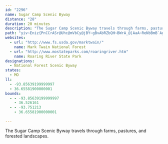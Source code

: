 ```yaml
---
id: "2296"
name: Sugar Camp Scenic Byway
distance: "28"
duration: 20 minutes
description: "The Sugar Camp Scenic Byway travels through farms, pastures, and forested landscapes."
path: "yiv~Eniz{PnCCrASr@Uhc@mVbCy@jBY~gBvAbRZbQH~BWrA_@|AaA~ReNbBmB`AgC`AgDRa@t@w@d@YlAQrBGxDw@~AgA|EaGdCqBb@i@f@eAr@y@r@QxF[z@]v@k@h@u@t@sDXs@b@c@tAR`EnAnAFbAMhAcAbEcFnBwA|@a@jAWjGa@bEw@rCmAfDyCrAq@v@IjAFpAj@pE`FbClBr@XhBd@hEJvE^vCh@hBn@hFfD~@RlAM|FmBl@KrDZpMcA|AWrA_At@s@rB_DPy@Ba@[kCJ{@h@oA~LiEbBQz@DrA^bBdA~@`@h@HvAIxFsAlBBn@N|E~Br@LfLa@hBg@pDiB`AA`Cl@bC~@jJfEbHjExBhAvCb@bEM`IRlCN~Bh@h@Xh@l@bAdB`AnER\\~@fA~@p@f@L~BDfDW~AJlFrA`Fj@|Bl@hGfChAXdAHzACdAU|DqBxAg@bB@~Ad@lAr@^d@r@~An@~Ct@`IXlBhBxFbCtD|DfDn@x@b@~@h@`B^hCTtC\\|ApA`BlBxAnB~@vARzEaBjAkAlDmFpHeDd@a@T_@vA_FhAmFx@aFbBmDb@m@PeApAuDj@qEZ{@|AwAlBqAdAcAdCkB`Ck@NQxBwEJk@RYr@]dC_@|@a@lBiKr@sCdBsFfCyBnDyAbA}@h@oBHkAcAgGIyBDuAvAq@d@g@l@qB~@aIxCmFH_BEiGD}@zAmHjBoCrCyCJ]OoD_@mFOe@cBiDeAsIs@_ENuAt@iBjCoBt@wAn@gCb@{DDgFYqJs@{Ck@gAs@s@mD}@oAMmCVoAOiBsAyAaCkIaCo@IYBs@f@cDrDoBd@}BFgJgBgD{AqE_E_@g@eCwFcC{AmAwA_@gBRmMDe@Rm@d@[lEq@b@a@pA_B`CsEh@_@bBmBt@wAlEiDhCkERm@PgEOgAy@eCWe@Im@^qBD{B_@eA_@a@cBkAcAmAKy@@e@Zy@F_Al@eCn@aEbDyETk@Bg@IaAiAyEO_BD_AnAmIpCiIDqA^iBJW|AqAb@o@n@mBRoAg@aBoAaA_CKi@F]K{D^qDYs@{@e@sAo@mAwA_BKe@sBkCYs@]sDWaBYyFy@cIY}AgByEAg@NmAhAmCrB_CbA_AVMNYBkAuAoH@_@l@mCJ_AB_BU]Ya@s@_@sCm@_A_@_@e@Yq@IeAHaEXuDh@mF~AyHn@oBHi@@sBQuD?_Bc@_EyAJcAAqG_A_D_BiCmBaClBiArAcHtMu@t@cBdA}Bx@ie@fLeBp@gBx@g[bTcCx@iCJk\\k@gGCiAVqHzE{@NqBEgAe@k@i@_DcEcA}@gB[uCIo@Om@_@c@m@Q}@c@eDY_@o@MkE?q@Sy@e@w@s@_A{AyBeFi@y@_Ae@e@DuElAQl@TdB?pAc@tAuBjBsBx@cCxAkAlA_HxOiG|IiArAcAp@wI`EcFrDmB|@s@?_AQy@c@y@s@sAuBi@yB_@_Ai@m@iAe@sEw@iC_@qBBsAf@{@j@qBrBaAj@s@Ns@BgJmAiAYyEqDgA_@oBEy@VqDjBkA`@}A~Au@fByBfIcPp[[`BChAh@jJOnB_@nAs@fAcHrGqGpEs@z@iAjCy@lAiDjCs@x@[h@w@|B_CnIc@xCHlCz@zLb@fIQxAm@jBm@z@o@d@uA`@_CBeKeDcBE_AXi@\\i@r@wArCqAz@cAXgF\\qItB}@d@{AL{FvAk@l@Yv@cAfHe@lAgA~@_Bd@cAh@kAxAcAjEyA`Li@dAsAf@iEXqBl@cEpB}GdF}DlAu@R_@?}@g@yCeCm@eAI_@K_Do@eAu@MoEEaAUcBoAa@iAGeDo@sA_@_@wD_ByC_@yA?aClAuArAYv@o@xCo@x@_Af@}@Vo@j@_@z@Ip@R`Em@dBuAt@gHbAq@`@_C`CwBxAq@v@iAzBcDrJmBlDcEfFs@VwB?so@e@"
websites:
  - url: "http://www.fs.usda.gov/marktwain/"
    name: Mark Twain National Forest
  - url: "http://www.mostateparks.com/roaringriver.htm"
    name: Roaring River State Park
designations:
  - National Forest Scenic Byway
states:
  - MO
ll:
  - -93.85639199999997
  - 36.65581900000001
bounds:
  - - -93.85639199999997
    - 36.526161
  - - -93.751213
    - 36.65581900000001

---
```


The Sugar Camp Scenic Byway travels through farms, pastures, and forested landscapes.
